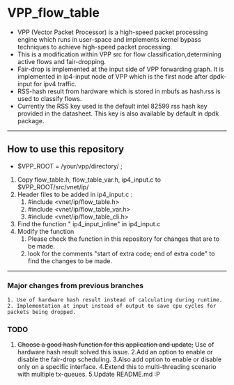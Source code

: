# VPP_flow_table

* VPP (Vector Packet Processor) is a high-speed packet processing engine which runs in user-space and implements kernel bypass techniques to achieve high-speed packet processing.
* This is a modification within VPP src for flow classification,determining active flows and fair-dropping.
* Fair-drop is implemented at the input side of VPP forwarding graph. It is implemented in ip4-input node of VPP which is the first node after dpdk-input for ipv4 traffic.
* RSS-hash result from hardware which is stored in mbufs as hash.rss is used to classify flows.
* Currently the RSS key used is the default intel 82599 rss hash key provided in the datasheet. This key is also available by default in dpdk package.

----

## How to use this repository

   * $VPP_ROOT = /your/vpp/directory/ ;

   1. Copy flow_table.h, flow_table_var.h, ip4_input.c to $VPP_ROOT/src/vnet/ip/
   2. Header files to be added in ip4_input.c :
      1. #include <vnet/ip/flow_table.h>
      2. #include <vnet/ip/flow_table_var.h>
      3. #include <vnet/ip/flow_table_cli.h>
   3. Find the function " ip4_input_inline" in ip4_input.c
   4. Modify the function
      1. Please check the function in this repository for changes that are to be made.
      2. look for the comments "start of extra code; end of extra code" to find the changes to be made.

----
### Major changes from previous branches
    1. Use of hardware hash result instead of calculating during runtime.
    2. Implementation at input instead of output to save cpu cycles for packets being dropped.

### TODO
  1. ~~Choose a good hash function for this application and update;~~ Use of hardware hash result solved this issue.
  2.Add an option to enable or disable the fair-drop scheduling.
  3.Also add option to enable or disable only on a specific interface.
  4.Extend this to multi-threading scenario with multiple tx-queues.
  5.Update README.md :P 

